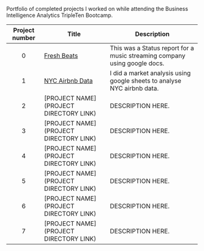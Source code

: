 Portfolio of completed projects I worked on while attending the Business Intelligence Analytics TripleTen Bootcamp.

| Project number | Title | Description |
| :-----------: | ----------- |----------- |
| 0 | [Fresh Beats](https://github.com/conorburns2/Data_projects_TripleTen/tree/main/fresh%20beats) | This was a Status report for a music streaming company using google docs. |
| 1 | [NYC Airbnb Data](https://github.com/conorburns2/Data_projects_TripleTen/tree/main/NYC%20airbnb%20data) | I did a market analysis using google sheets to analyse NYC airbnb data. |
| 2 | [PROJECT NAME](PROJECT DIRECTORY LINK) | DESCRIPTION HERE. |
| 3 | [PROJECT NAME](PROJECT DIRECTORY LINK) | DESCRIPTION HERE. |
| 4 | [PROJECT NAME](PROJECT DIRECTORY LINK) | DESCRIPTION HERE. |
| 5 | [PROJECT NAME](PROJECT DIRECTORY LINK) | DESCRIPTION HERE. |
| 6 | [PROJECT NAME](PROJECT DIRECTORY LINK) | DESCRIPTION HERE. |
| 7 | [PROJECT NAME](PROJECT DIRECTORY LINK) | DESCRIPTION HERE. |
<!--
| 8 | [PROJECT NAME](PROJECT DIRECTORY LINK) | DESCRIPTION HERE. |
| 9 | [PROJECT NAME](PROJECT DIRECTORY LINK) | DESCRIPTION HERE. |
| 10| [PROJECT NAME](PROJECT DIRECTORY LINK) | DESCRIPTION HERE. |
-->




